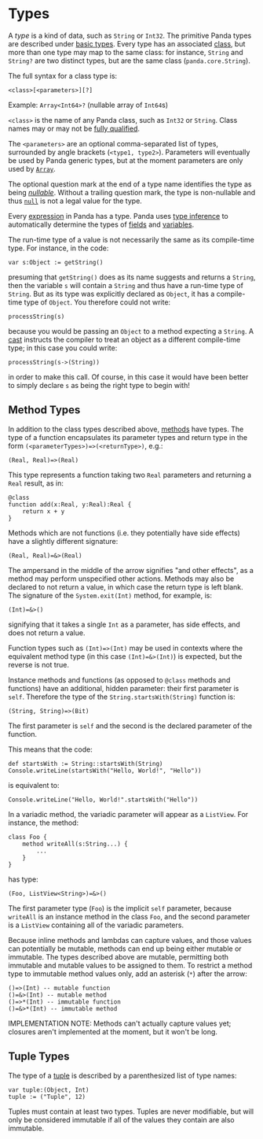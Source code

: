 Types
=====

A *type* is a kind of data, such as `String` or `Int32`. The primitive Panda
types are described under [basic types](basicTypes.html). Every type has an
associated [class](classes.html), but more than one type may map to the same
class: for instance, `String` and `String?` are two distinct types, 
but are the same class (`panda.core.String`).

The full syntax for a class type is:

`<class>[<parameters>][?]`

Example: `Array<Int64>?` (nullable array of `Int64`s)

`<class>` is the name of any Panda class, such as `Int32` or `String`. Class
names may or may not be [fully qualified](packages.html#fullyQualified).

The `<parameters>` are an optional comma-separated list of types, surrounded by
angle brackets (`<type1, type2>`). Parameters will eventually be used by Panda
generic types, but at the moment parameters are only used by 
[`Array`](arrays.html).

The optional question mark at the end of a type name identifies the type as 
being [*nullable*](nonNullability.html). Without a trailing question mark, the
type is non-nullable and thus [`null`](null.html) is not a legal value for the
type.

Every [expression](expressions.html) in Panda has a type. Panda uses
[type inference](typeInference.html) to automatically determine the types of
[fields](fields.html) and [variables](variables.html).

The run-time type of a value is not necessarily the same as its compile-time
type. For instance, in the code:

    var s:Object := getString()

presuming that `getString()` does as its name suggests and returns a `String`,
then the variable `s` will contain a `String` and thus have a run-time type of 
`String`. But as its type was explicitly declared as `Object`, it has a
compile-time type of `Object`. You therefore could not write:

    processString(s)

because you would be passing an `Object` to a method expecting a `String`. A
[cast](operators.html#cast) instructs the compiler to treat an object as a
different compile-time type; in this case you could write:

    processString(s->(String))

in order to make this call. Of course, in this case it would have been better to 
simply declare `s` as being the right type to begin with!

<a name="methodTypes"></a>
Method Types
------------

In addition to the class types described above, [methods](methods.html) have
types. The type of a function encapsulates its parameter types and return type 
in the form `(<parameterTypes>)=>(<returnType>)`, e.g.:

    (Real, Real)=>(Real)

This type represents a function taking two `Real` parameters and returning a
`Real` result, as in:

    @class
    function add(x:Real, y:Real):Real {
        return x + y
    }

Methods which are not functions (i.e. they potentially have side effects) have
a slightly different signature:

    (Real, Real)=&>(Real)

The ampersand in the middle of the arrow signifies "and other effects", as a
method may perform unspecified other actions. Methods may also be declared to 
not return a value, in which case the return type is left blank. The signature 
of the `System.exit(Int)` method, for example, is:

    (Int)=&>()

signifying that it takes a single `Int` as a parameter, has side effects, and
does not return a value.

Function types such as `(Int)=>(Int)` may be used in contexts where the 
equivalent method type (in this case `(Int)=&>(Int)`) is expected, but the
reverse is not true.

Instance methods and functions (as opposed to `@class` methods and functions)
have an additional, hidden parameter: their first parameter is `self`. Therefore
the type of the `String.startsWith(String)` function is:

    (String, String)=>(Bit)

The first parameter is `self` and the second is the declared parameter of the
function.

This means that the code:

    def startsWith := String::startsWith(String)
    Console.writeLine(startsWith("Hello, World!", "Hello"))

is equivalent to:

    Console.writeLine("Hello, World!".startsWith("Hello"))

In a variadic method, the variadic parameter will appear as a `ListView`. For
instance, the method:

    class Foo {
        method writeAll(s:String...) {
            ...
        }
    }

has type:

    (Foo, ListView<String>)=&>()

The first parameter type (`Foo`) is the implicit `self` parameter, because
`writeAll` is an instance method in the class `Foo`, and the second parameter is
a `ListView` containing all of the variadic parameters.

Because inline methods and lambdas can capture values, and those values can 
potentially be mutable, methods can end up being either mutable or immutable. 
The types described above are mutable, permitting both immutable and mutable 
values to be assigned to them. To restrict a method type to immutable method 
values only, add an asterisk (`*`) after the arrow:

    ()=>(Int) -- mutable function
    ()=&>(Int) -- mutable method
    ()=>*(Int) -- immutable function
    ()=&>*(Int) -- immutable method

IMPLEMENTATION NOTE: Methods can't actually capture values yet; closures aren't
implemented at the moment, but it won't be long.

Tuple Types
-----------

The type of a [tuple](tuples.html) is described by a parenthesized list of type
names:

    var tuple:(Object, Int)
    tuple := ("Tuple", 12)

Tuples must contain at least two types. Tuples are never modifiable, but will
only be considered immutable if all of the values they contain are also 
immutable.